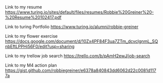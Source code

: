 Link to my resume https://www.turing.io/sites/default/files/resumes/Robbie%20Greiner%20-%20Resume%20102417.pdf

Link to turing Portfolio https://www.turing.io/alumni/robbie-greiner

Link to my flower exercise https://docs.google.com/document/d/10Zx4PF84F3ua7ZTm_dcvclgnmL_SQnbEftLPPHi56F0/edit?usp=sharing

Link to my trellow job search https://trello.com/b/pAmH2ewJ/job-search

Link to my M4 action plan https://gist.github.com/robbiegreiner/e6378a840843dd6062d22c0081d1177a
